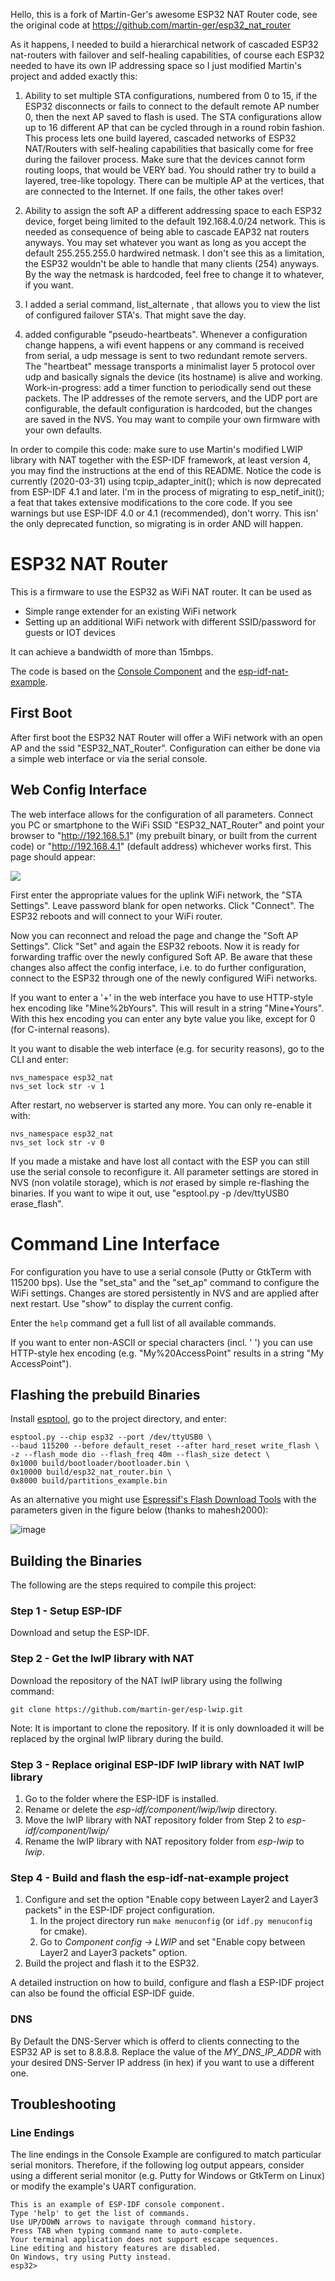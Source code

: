 Hello, 
this is a fork of Martin-Ger's awesome ESP32 NAT Router code, see the original code at https://github.com/martin-ger/esp32_nat_router

As it happens, I needed to build a hierarchical network of cascaded ESP32 nat-routers with failover and self-healing capabilities, of course each ESP32 needed to have its own IP addressing space so I just modified Martin's project
and added exactly this: 

1) Ability to set multiple STA configurations, numbered from 0 to 15, if the ESP32 disconnects or fails to connect to the default remote AP number 0, then the next AP saved to flash is used. The STA configurations allow up to 16 different AP that can be cycled through in a round robin fashion. This process lets one build layered, cascaded networks of ESP32 NAT/Routers with self-healing capabilities that basically come for free during the failover process. Make sure that the devices cannot form routing loops, that would be VERY bad. You should rather try to build a layered, tree-like topology. There can be multiple AP at the vertices, that are connected to the Internet. If one fails, the other takes over!

2) Ability to assign the soft AP a different addressing space to each ESP32 device, forget being limited to the default 192.168.4.0/24 network. This is needed as consequence of being able to cascade EAP32 nat routers anyways. You may set whatever you want as long as you accept the default 255.255.255.0 hardwired netmask. I don't see this as a limitation, the ESP32 wouldn't be able to handle that many clients (254) anyways. By the way the netmask is hardcoded, feel free to change it to whatever, if you want. 

3) I added a serial command, list_alternate , that allows you to view the list of configured failover STA's. That might save the day. 

4) added configurable "pseudo-heartbeats". Whenever a configuration change happens, a wifi event happens or any command is received from serial, a udp message is sent to two redundant remote servers. The "heartbeat" message transports a minimalist layer 5 protocol over udp and basically signals the device (its hostname) is alive and working.  Work-in-progress: add a timer function to periodically send out these packets. The IP addresses of the remote servers, and the UDP port are configurable, the default configuration is hardcoded, but the changes are saved in the NVS. You may want to compile your own firmware with your own defaults.

In order to compile this code:
make sure to use Martin's modified LWIP library with NAT together with the ESP-IDF framework, at least version 4, you may find the instructions at the end of this README. Notice the code is currently (2020-03-31) using tcpip_adapter_init(); which is now deprecated from ESP-IDF 4.1 and later. I'm in the process of migrating to esp_netif_init(); a feat that takes extensive modifications to the core code. If you see warnings but use ESP-IDF 4.0 or 4.1 (recommended), don't worry. 
This isn' the only deprecated function, so migrating is in order AND will happen.


# ESP32 NAT Router

This is a firmware to use the ESP32 as WiFi NAT router. It can be used as
- Simple range extender for an existing WiFi network
- Setting up an additional WiFi network with different SSID/password for guests or IOT devices

It can achieve a bandwidth of more than 15mbps.

The code is based on the [Console Component](https://docs.espressif.com/projects/esp-idf/en/latest/api-guides/console.html#console) and the [esp-idf-nat-example](https://github.com/jonask1337/esp-idf-nat-example). 

## First Boot
After first boot the ESP32 NAT Router will offer a WiFi network with an open AP and the ssid "ESP32_NAT_Router". Configuration can either be done via a simple web interface or via the serial console. 

## Web Config Interface
The web interface allows for the configuration of all parameters. Connect you PC or smartphone to the WiFi SSID "ESP32_NAT_Router" and point your browser to "http://192.168.5.1" (my prebuilt binary, or built from the current code) or "http://192.168.4.1" (default address) whichever works first. This page should appear:

<img src="https://raw.githubusercontent.com/paoloinverse/esp32_nat_router/master/ESP32_NAT_UI.JPG">

First enter the appropriate values for the uplink WiFi network, the "STA Settings". Leave password blank for open networks. Click "Connect". The ESP32 reboots and will connect to your WiFi router.

Now you can reconnect and reload the page and change the "Soft AP Settings". Click "Set" and again the ESP32 reboots. Now it is ready for forwarding traffic over the newly configured Soft AP. Be aware that these changes also affect the config interface, i.e. to do further configuration, connect to the ESP32 through one of the newly configured WiFi networks.

If you want to enter a '+' in the web interface you have to use HTTP-style hex encoding like "Mine%2bYours". This will result in a string "Mine+Yours". With this hex encoding you can enter any byte value you like, except for 0 (for C-internal reasons).

It you want to disable the web interface (e.g. for security reasons), go to the CLI and enter:
```
nvs_namespace esp32_nat
nvs_set lock str -v 1
```
After restart, no webserver is started any more. You can only re-enable it with:
```
nvs_namespace esp32_nat
nvs_set lock str -v 0
```
If you made a mistake and have lost all contact with the ESP you can still use the serial console to reconfigure it. All parameter settings are stored in NVS (non volatile storage), which is *not* erased by simple re-flashing the binaries. If you want to wipe it out, use "esptool.py -p /dev/ttyUSB0 erase_flash".

# Command Line Interface

For configuration you have to use a serial console (Putty or GtkTerm with 115200 bps).
Use the "set_sta" and the "set_ap" command to configure the WiFi settings. Changes are stored persistently in NVS and are applied after next restart. Use "show" to display the current config.

Enter the `help` command get a full list of all available commands.

If you want to enter non-ASCII or special characters (incl. ' ') you can use HTTP-style hex encoding (e.g. "My%20AccessPoint" results in a string "My AccessPoint").

## Flashing the prebuild Binaries
Install [esptool](https://github.com/espressif/esptool), go to the project directory, and enter:
```
esptool.py --chip esp32 --port /dev/ttyUSB0 \
--baud 115200 --before default_reset --after hard_reset write_flash \
-z --flash_mode dio --flash_freq 40m --flash_size detect \
0x1000 build/bootloader/bootloader.bin \
0x10000 build/esp32_nat_router.bin \
0x8000 build/partitions_example.bin
```

As an alternative you might use [Espressif's Flash Download Tools](https://www.espressif.com/en/products/hardware/esp32/resources) with the parameters given in the figure below (thanks to mahesh2000):

![image](https://raw.githubusercontent.com/martin-ger/esp32_nat_router/master/FlasherUI.jpg)

## Building the Binaries
The following are the steps required to compile this project:

### Step 1 - Setup ESP-IDF
Download and setup the ESP-IDF.

### Step 2 - Get the lwIP library with NAT
Download the repository of the NAT lwIP library using the follwing command:

`git clone https://github.com/martin-ger/esp-lwip.git`

Note: It is important to clone the repository. If it is only downloaded it will be replaced by the orginal lwIP library during the build.

### Step 3 - Replace original ESP-IDF lwIP library with NAT lwIP library
1. Go to the folder where the ESP-IDF is installed.
2. Rename or delete the *esp-idf/component/lwip/lwip* directory.
3. Move the lwIP library with NAT repository folder from Step 2 to *esp-idf/component/lwip/*
4. Rename the lwIP library with NAT repository folder from *esp-lwip* to *lwip*.

### Step 4 - Build and flash the esp-idf-nat-example project
1. Configure and set the option "Enable copy between Layer2 and Layer3 packets" in the ESP-IDF project configuration.
    1. In the project directory run `make menuconfig` (or `idf.py menuconfig` for cmake).
    2. Go to *Component config -> LWIP* and set "Enable copy between Layer2 and Layer3 packets" option.
2. Build the project and flash it to the ESP32.

A detailed instruction on how to build, configure and flash a ESP-IDF project can also be found the official ESP-IDF guide.

### DNS
By Default the DNS-Server which is offerd to clients connecting to the ESP32 AP is set to 8.8.8.8.
Replace the value of the *MY_DNS_IP_ADDR* with your desired DNS-Server IP address (in hex) if you want to use a different one.

## Troubleshooting

### Line Endings

The line endings in the Console Example are configured to match particular serial monitors. Therefore, if the following log output appears, consider using a different serial monitor (e.g. Putty for Windows or GtkTerm on Linux) or modify the example's UART configuration.

```
This is an example of ESP-IDF console component.
Type 'help' to get the list of commands.
Use UP/DOWN arrows to navigate through command history.
Press TAB when typing command name to auto-complete.
Your terminal application does not support escape sequences.
Line editing and history features are disabled.
On Windows, try using Putty instead.
esp32>
```
